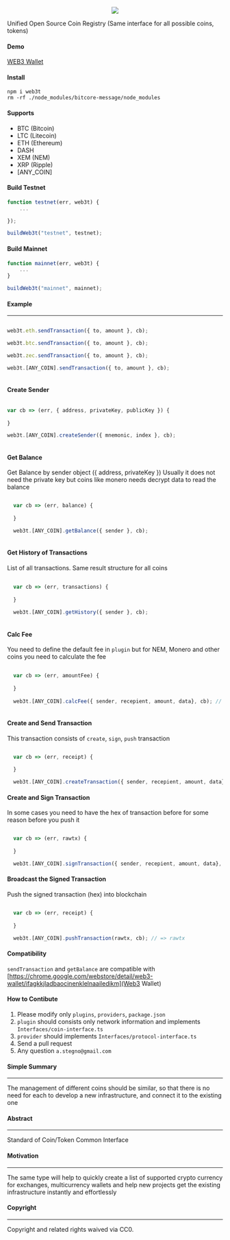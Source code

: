 
<p align="center">
  <img src="http://res.cloudinary.com/nixar-work/image/upload/v1534729062/Screen_Shot_2018-08-20_at_04.36.54.png">
</p>


Unified Open Source Coin Registry (Same interface for all possible coins, tokens)

#### Demo

[WEB3 Wallet](https://chrome.google.com/webstore/detail/web3-wallet/ifagkkjladbaocinenklelnaailedikm)

#### Install

```
npm i web3t
rm -rf ./node_modules/bitcore-message/node_modules
```

#### Supports

* BTC (Bitcoin)
* LTC (Litecoin)
* ETH (Ethereum)
* DASH 
* XEM (NEM)
* XRP (Ripple)
* [ANY_COIN]


#### Build Testnet

```Javascript 
function testnet(err, web3t) {
    ... 

});

buildWeb3t("testnet", testnet);

```


#### Build Mainnet

```Javascript 
function mainnet(err, web3t) {
    ... 
}

buildWeb3t("mainnet", mainnet);

```

#### Example
----

```Javascript 

web3t.eth.sendTransaction({ to, amount }, cb);

web3t.btc.sendTransaction({ to, amount }, cb);

web3t.zec.sendTransaction({ to, amount }, cb);

web3t.[ANY_COIN].sendTransaction({ to, amount }, cb);
  
```

#### Create Sender

```Javascript

var cb => (err, { address, privateKey, publicKey }) {
  
}

web3t.[ANY_COIN].createSender({ mnemonic, index }, cb);
  
```

#### Get Balance
Get Balance by sender object ({ address, privateKey })
Usually it does not need the private key but coins like monero needs decrypt data to read the balance

```Javascript  

  var cb => (err, balance) {
  
  }

  web3t.[ANY_COIN].getBalance({ sender }, cb);
  
```

#### Get History of Transactions
List of all transactions. Same result structure for all coins

```Javascript 
  
  var cb => (err, transactions) {
  
  }
  
  web3t.[ANY_COIN].getHistory({ sender }, cb);
  
```

#### Calc Fee 
You need to define the default fee in `plugin` but for NEM, Monero and other coins you need to calculate the fee

```Javascript   
  
  var cb => (err, amountFee) {
  
  }
  
  web3t.[ANY_COIN].calcFee({ sender, recepient, amount, data}, cb); // => fee
  
```

#### Create and Send Transaction
This transaction consists of `create`, `sign`, `push` transaction

```Javascript   

  var cb => (err, receipt) {
  
  }

  web3t.[ANY_COIN].createTransaction({ sender, recepient, amount, data}, cb); // => tx

```

#### Create and Sign Transaction
In some cases you need to have the hex of transaction before for some reason before you push it

```Javascript   

  var cb => (err, rawtx) {
  
  }

  web3t.[ANY_COIN].signTransaction({ sender, recepient, amount, data}, cb); // => rawtx

```

#### Broadcast the Signed Transaction
Push the signed transaction (hex) into blockchain

```Javascript   

  var cb => (err, receipt) {
  
  }

  web3t.[ANY_COIN].pushTransaction(rawtx, cb); // => rawtx

```



#### Compatibility

`sendTransaction` and `getBalance` are compatible with  [https://chrome.google.com/webstore/detail/web3-wallet/ifagkkjladbaocinenklelnaailedikm](Web3 Wallet)


#### How to Contibute

1. Please modify only `plugins`, `providers`, `package.json`
2. `plugin` should consists only network information and implements `Interfaces/coin-interface.ts`
3. `provider` should implements `Interfaces/protocol-interface.ts`
4. Send a pull request
5. Any question `a.stegno@gmail.com`

#### Simple Summary
----

The management of different coins should be similar, so that there is no need for each to develop a new infrastructure, and connect it to the existing one


#### Abstract

----

Standard of Coin/Token Common Interface

#### Motivation
----

The same type will help to quickly create a list of supported crypto currency for exchanges, multicurrency wallets and help new projects get the existing infrastructure instantly and effortlessly


#### Copyright
----

Copyright and related rights waived via CC0.
